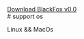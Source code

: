 <section id="downloads">
          <a href="https://github.com/blackfox-Ctrl4/BlackFOXtool/archive/master.zip" class="btn btn-github"><span class="icon"></span>Download BlackFox v0.0</a>
</section>
# support os
<p> Linux && MacOs <p>
<script>
          alert('BlackFoxTool")
          </script>
